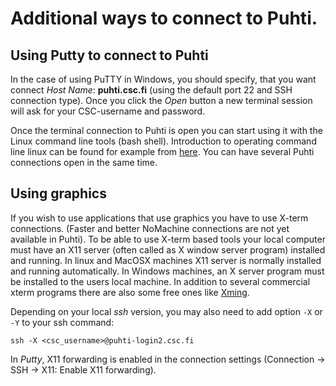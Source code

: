 # Additional ways to connect to Puhti.


## Using Putty to connect to Puhti

In the case of using PuTTY in Windows, you should specify, that you want connect _Host Name_: **puhti.csc.fi** (using the default port 22 and SSH connection type). Once you click the _Open_ button a new terminal session will ask for your CSC-username and password.

Once the terminal connection to Puhti is open you can start using it with the Linux command line tools (bash shell). Introduction to
operating command line linux can be found for example from [here](https://research.csc.fi/csc-guide-linux-basics-for-csc). You can have several Puhti connections open in the same time.


## Using graphics

If you wish to use applications that use graphics you have to use X-term connections. (Faster and better NoMachine connections are not yet available in Puhti). To be able to use X-term based tools your local computer must have an X11 server (often called as X window server program) installed and running. In linux and MacOSX machines X11 server is normally installed and running automatically. In Windows machines, an X server program must be installed to the users local machine. In addition to several commercial xterm programs there are also some free ones like [Xming](http://www.straightrunning.com/XmingNotes/).

Depending on your local _ssh_ version, you may also need to add option `-X` or `-Y` to your ssh command:
```
ssh -X <csc_username>@puhti-login2.csc.fi
```

In _Putty_, X11 forwarding is enabled in the connection settings (Connection -> SSH -> X11: Enable X11 forwarding).





